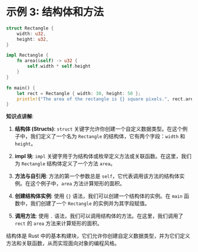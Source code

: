 # 示例 3: 结构体和方法

```rust
struct Rectangle {
    width: u32,
    height: u32,
}

impl Rectangle {
    fn area(&self) -> u32 {
        self.width * self.height
    }
}

fn main() {
    let rect = Rectangle { width: 30, height: 50 };
    println!("The area of the rectangle is {} square pixels.", rect.area());
}
```

**知识点讲解**:

1. **结构体 (Structs)**: `struct` 关键字允许你创建一个自定义数据类型。在这个例子中，我们定义了一个名为 `Rectangle` 的结构体，它有两个字段：`width` 和 `height`。

2. **impl 块**: `impl` 关键字用于为结构体或枚举定义方法或关联函数。在这里，我们为 `Rectangle` 结构体定义了一个方法 `area`。

3. **方法与自引用**: 方法的第一个参数总是 `self`，它代表调用该方法的结构体实例。在这个例子中，`area` 方法计算矩形的面积。

4. **创建结构体实例**: 使用 `{}` 语法，我们可以创建一个结构体的实例。在 `main` 函数中，我们创建了一个 `Rectangle` 的实例并为其字段赋值。

5. **调用方法**: 使用 `.` 语法，我们可以调用结构体的方法。在这里，我们调用了 `rect` 的 `area` 方法来计算矩形的面积。

结构体是 Rust 中的基本构建块，它们允许你创建自定义数据类型，并为它们定义方法和关联函数，从而实现面向对象的编程风格。
